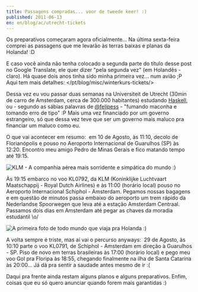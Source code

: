 ```yaml
---
title: Passagens compradas... voor de tweede keer! :)
published: 2011-06-13
en: en/blog/ac/utrecht-tickets
---
```


Os preparativos começaram agora oficialmente...
Na última sexta-feira comprei as passagens que me levarão às terras baixas e planas da Holanda! :D

E caso você ainda não tenha colocado a segunda parte do título desse post no Google Translate, ele quer dizer "pela segunda vez" (em Holandês - claro).
Há quase dois anos tinha sido minha primeira vez... num avião ;P
Aqui tem mais detalhes: </pt/blog/misc/winterkurs-tickets/>

Dessa vez eu vou passar duas semanas na Universiteit de Utrecht (30min de carro de Amsterdam, cerca de 300.000 habitantes)
estudando [Haskell][1], ou - segundo as sábias palavras de [@felipess][2] - "fumando maconha e tomando erro de tipo" :P
Mais uma vez financiado por um governo estrangeiro, só que dessa vez teve que ser um governo mais maluco pra financiar um maluco como eu.

<!--more-->

O que vai acontecer em resumo:  em 10 de Agosto, às 11:10, decolo de Florianópolis e pouso no Aeroporto Internacional de Guarulhos (SP) às 12:20.
Encontro meu amigo Pedro de Minas Gerais e fico matando tempo até 19:15.

![KLM - A companhia aérea mais sorridente e simpática do mundo :)](/files/imgs/2011-06_klm.jpg)

Às 19:15 embarco no voo KL0792, da KLM (Koninklijke Luchtvaart Maatschappij - Royal Dutch Airlines)
e às 11:00 (horário local) pouso no Aeroporto Internacional Schiphol - Amsterdam.
Pegamos nossas bagagens e em questão de minutos passa embaixo do aeroporto um trem rápido da Nederlandse Spoorwegen que leva até a estação Amsterdam Centraal.
Passamos dois dias em Amsterdam até pegar as chaves da moradia estudantil \o/

![A primeira foto de todo mundo que viaja pra Holanda :)](/files/imgs/2011-06_schiphol.jpg)

A volta sempre é triste, mas aí vai o percurso anyways:  29 de Agosto, às 10:10 parte o voo KL0791, de Schiphol - Amsterdam em direção à Guarulhos - SP.
Piso de novo em terras brasileiras às 17:00 (horário local) e pego meu voo Gol pra Floripa às 18:55, chegando finalmente na ilha de Santa Catarina às 20:00...
Já dá pra sentir a saudade antes mesmo de ir :(

Daqui pra frente ainda restam alguns planos e alguns preparativos.
Enfim, coisas que eu só quero anunciar quando forem mais garantidas :)

[1]: <http://haskell.org/haskellwiki/Haskell>
[2]: <http://twitter.com/feelipess>
